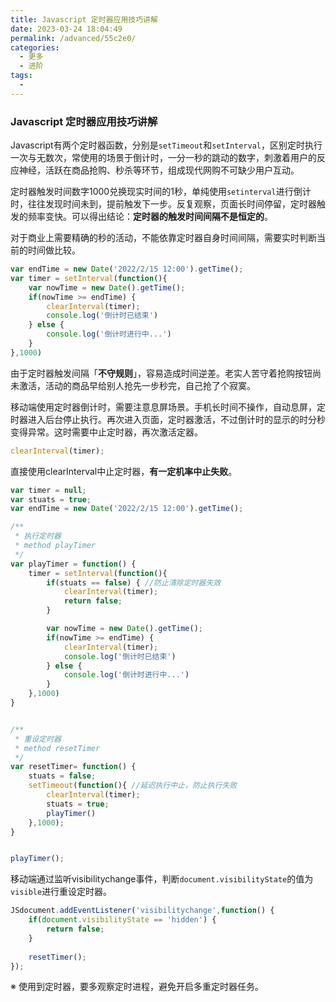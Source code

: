 ```yaml
---
title: Javascript 定时器应用技巧讲解
date: 2023-03-24 18:04:49
permalink: /advanced/55c2e0/
categories:
  - 更多
  - 进阶
tags:
  - 
---
```

### Javascript 定时器应用技巧讲解

Javascript有两个定时器函数，分别是`setTimeout`和`setInterval`，区别定时执行一次与无数次，常使用的场景于倒计时，一分一秒的跳动的数字，刺激着用户的反应神经，活跃在商品抢购、秒杀等环节，组成现代网购不可缺少用户互动。

定时器触发时间数字1000兑换现实时间的1秒，单纯使用`setinterval`进行倒计时，往往发现时间未到，提前触发下一步。反复观察，页面长时间停留，定时器触发的频率变快。可以得出结论：**定时器的触发时间间隔不是恒定的**。

对于商业上需要精确的秒的活动，不能依靠定时器自身时间间隔，需要实时判断当前的时间做比较。

```js
var endTime = new Date('2022/2/15 12:00').getTime();
var timer = setInterval(function(){
    var nowTime = new Date().getTime();
    if(nowTime >= endTime) {
        clearInterval(timer);
        console.log('倒计时已结束')
    } else {
        console.log('倒计时进行中...')
    }
},1000)
```

由于定时器触发间隔「**不守规则**」，容易造成时间逆差。老实人苦守着抢购按钮尚未激活，活动的商品早给别人抢先一步秒完，自己抢了个寂寞。

移动端使用定时器倒计时，需要注意息屏场景。手机长时间不操作，自动息屏，定时器进入后台停止执行。再次进入页面，定时器激活，不过倒计时的显示的时分秒变得异常。这时需要中止定时器，再次激活定器。

```js
clearInterval(timer);
```

直接使用clearInterval中止定时器，**有一定机率中止失败**。

```js
var timer = null;
var stuats = true;
var endTime = new Date('2022/2/15 12:00').getTime();

/**
 * 执行定时器
 * method playTimer
 */
var playTimer = function() {
    timer = setInterval(function(){
        if(stuats == false) { //防止清除定时器失效
            clearInterval(timer);
            return false;
        }

        var nowTime = new Date().getTime();
        if(nowTime >= endTime) {
            clearInterval(timer);
            console.log('倒计时已结束')
        } else {
            console.log('倒计时进行中...')
        }
    },1000)
}


/**
 * 重设定时器
 * method resetTimer
 */
var resetTimer= function() {
    stuats = false;
    setTimeout(function(){ //延迟执行中止，防止执行失败
        clearInterval(timer);
        stuats = true;
        playTimer()
    },1000);
}


playTimer();
```

移动端通过监听visibilitychange事件，判断`document.visibilityState`的值为`visible`进行重设定时器。

```js
JSdocument.addEventListener('visibilitychange',function() {
    if(document.visibilityState == 'hidden') {
        return false;
    }
    
    resetTimer(); 
});
```

※ 使用到定时器，要多观察定时进程，避免开启多重定时器任务。
